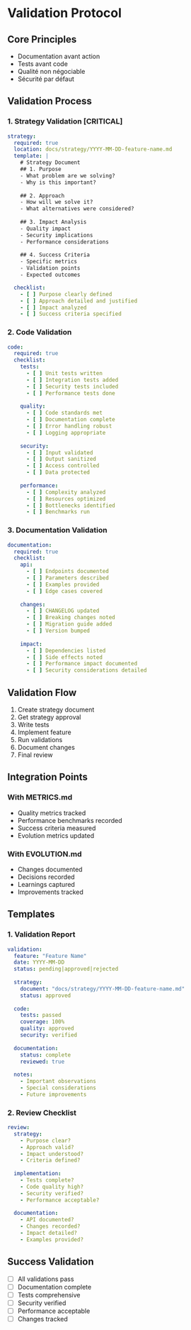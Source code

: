 # Validation Protocol

## Core Principles
- Documentation avant action
- Tests avant code
- Qualité non négociable
- Sécurité par défaut

## Validation Process

### 1. Strategy Validation [CRITICAL]
```yaml
strategy:
  required: true
  location: docs/strategy/YYYY-MM-DD-feature-name.md
  template: |
    # Strategy Document
    ## 1. Purpose
    - What problem are we solving?
    - Why is this important?
    
    ## 2. Approach
    - How will we solve it?
    - What alternatives were considered?
    
    ## 3. Impact Analysis
    - Quality impact
    - Security implications
    - Performance considerations
    
    ## 4. Success Criteria
    - Specific metrics
    - Validation points
    - Expected outcomes

  checklist:
    - [ ] Purpose clearly defined
    - [ ] Approach detailed and justified
    - [ ] Impact analyzed
    - [ ] Success criteria specified
```

### 2. Code Validation
```yaml
code:
  required: true
  checklist:
    tests:
      - [ ] Unit tests written
      - [ ] Integration tests added
      - [ ] Security tests included
      - [ ] Performance tests done
    
    quality:
      - [ ] Code standards met
      - [ ] Documentation complete
      - [ ] Error handling robust
      - [ ] Logging appropriate
    
    security:
      - [ ] Input validated
      - [ ] Output sanitized
      - [ ] Access controlled
      - [ ] Data protected
    
    performance:
      - [ ] Complexity analyzed
      - [ ] Resources optimized
      - [ ] Bottlenecks identified
      - [ ] Benchmarks run
```

### 3. Documentation Validation
```yaml
documentation:
  required: true
  checklist:
    api:
      - [ ] Endpoints documented
      - [ ] Parameters described
      - [ ] Examples provided
      - [ ] Edge cases covered
    
    changes:
      - [ ] CHANGELOG updated
      - [ ] Breaking changes noted
      - [ ] Migration guide added
      - [ ] Version bumped
    
    impact:
      - [ ] Dependencies listed
      - [ ] Side effects noted
      - [ ] Performance impact documented
      - [ ] Security considerations detailed
```

## Validation Flow
1. Create strategy document
2. Get strategy approval
3. Write tests
4. Implement feature
5. Run validations
6. Document changes
7. Final review

## Integration Points

### With METRICS.md
- Quality metrics tracked
- Performance benchmarks recorded
- Success criteria measured
- Evolution metrics updated

### With EVOLUTION.md
- Changes documented
- Decisions recorded
- Learnings captured
- Improvements tracked

## Templates

### 1. Validation Report
```yaml
validation:
  feature: "Feature Name"
  date: YYYY-MM-DD
  status: pending|approved|rejected
  
  strategy:
    document: "docs/strategy/YYYY-MM-DD-feature-name.md"
    status: approved
  
  code:
    tests: passed
    coverage: 100%
    quality: approved
    security: verified
  
  documentation:
    status: complete
    reviewed: true
    
  notes:
    - Important observations
    - Special considerations
    - Future improvements
```

### 2. Review Checklist
```yaml
review:
  strategy:
    - Purpose clear?
    - Approach valid?
    - Impact understood?
    - Criteria defined?
  
  implementation:
    - Tests complete?
    - Code quality high?
    - Security verified?
    - Performance acceptable?
  
  documentation:
    - API documented?
    - Changes recorded?
    - Impact detailed?
    - Examples provided?
```

## Success Validation
- [ ] All validations pass
- [ ] Documentation complete
- [ ] Tests comprehensive
- [ ] Security verified
- [ ] Performance acceptable
- [ ] Changes tracked
